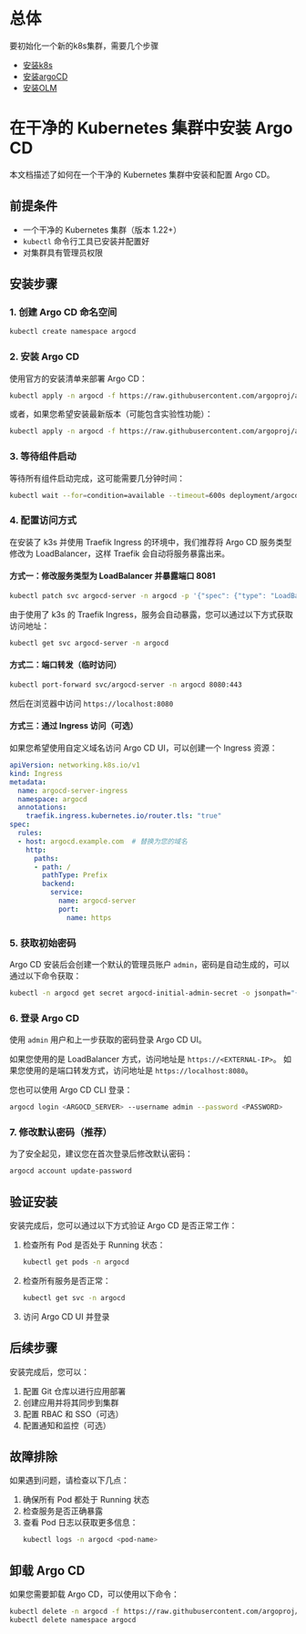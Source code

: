 # 总体
要初始化一个新的k8s集群，需要几个步骤
- [安装k8s](https://docs.k3s.io/quick-start)
- [安装argoCD](#在干净的-kubernetes-集群中安装-argo-cd)
- [安装OLM](https://github.com/operator-framework/operator-lifecycle-manager/blob/master/doc/install/install.md#install-with-operator-sdk-olm-install)

# 在干净的 Kubernetes 集群中安装 Argo CD

本文档描述了如何在一个干净的 Kubernetes 集群中安装和配置 Argo CD。

## 前提条件

- 一个干净的 Kubernetes 集群（版本 1.22+）
- `kubectl` 命令行工具已安装并配置好
- 对集群具有管理员权限

## 安装步骤

### 1. 创建 Argo CD 命名空间

```bash
kubectl create namespace argocd
```

### 2. 安装 Argo CD

使用官方的安装清单来部署 Argo CD：

```bash
kubectl apply -n argocd -f https://raw.githubusercontent.com/argoproj/argo-cd/stable/manifests/install.yaml
```

或者，如果您希望安装最新版本（可能包含实验性功能）：

```bash
kubectl apply -n argocd -f https://raw.githubusercontent.com/argoproj/argo-cd/master/manifests/install.yaml
```

### 3. 等待组件启动

等待所有组件启动完成，这可能需要几分钟时间：

```bash
kubectl wait --for=condition=available --timeout=600s deployment/argocd-server -n argocd
```

### 4. 配置访问方式

在安装了 k3s 并使用 Traefik Ingress 的环境中，我们推荐将 Argo CD 服务类型修改为 LoadBalancer，这样 Traefik 会自动将服务暴露出来。

#### 方式一：修改服务类型为 LoadBalancer 并暴露端口 8081

```bash
kubectl patch svc argocd-server -n argocd -p '{"spec": {"type": "LoadBalancer", "ports": [{"name": "https", "port": 8081, "protocol": "TCP", "targetPort": "8080"}]}}'
```

由于使用了 k3s 的 Traefik Ingress，服务会自动暴露，您可以通过以下方式获取访问地址：

```bash
kubectl get svc argocd-server -n argocd
```

#### 方式二：端口转发（临时访问）

```bash
kubectl port-forward svc/argocd-server -n argocd 8080:443
```

然后在浏览器中访问 `https://localhost:8080`

#### 方式三：通过 Ingress 访问（可选）

如果您希望使用自定义域名访问 Argo CD UI，可以创建一个 Ingress 资源：

```yaml
apiVersion: networking.k8s.io/v1
kind: Ingress
metadata:
  name: argocd-server-ingress
  namespace: argocd
  annotations:
    traefik.ingress.kubernetes.io/router.tls: "true"
spec:
  rules:
  - host: argocd.example.com  # 替换为您的域名
    http:
      paths:
      - path: /
        pathType: Prefix
        backend:
          service:
            name: argocd-server
            port:
              name: https
```

### 5. 获取初始密码

Argo CD 安装后会创建一个默认的管理员账户 `admin`，密码是自动生成的，可以通过以下命令获取：

```bash
kubectl -n argocd get secret argocd-initial-admin-secret -o jsonpath="{.data.password}" | base64 -d
```

### 6. 登录 Argo CD

使用 `admin` 用户和上一步获取的密码登录 Argo CD UI。

如果您使用的是 LoadBalancer 方式，访问地址是 `https://<EXTERNAL-IP>`。
如果您使用的是端口转发方式，访问地址是 `https://localhost:8080`。

您也可以使用 Argo CD CLI 登录：

```bash
argocd login <ARGOCD_SERVER> --username admin --password <PASSWORD>
```

### 7. 修改默认密码（推荐）

为了安全起见，建议您在首次登录后修改默认密码：

```bash
argocd account update-password
```

## 验证安装

安装完成后，您可以通过以下方式验证 Argo CD 是否正常工作：

1. 检查所有 Pod 是否处于 Running 状态：
   ```bash
   kubectl get pods -n argocd
   ```

2. 检查所有服务是否正常：
   ```bash
   kubectl get svc -n argocd
   ```

3. 访问 Argo CD UI 并登录

## 后续步骤

安装完成后，您可以：

1. 配置 Git 仓库以进行应用部署
2. 创建应用并将其同步到集群
3. 配置 RBAC 和 SSO（可选）
4. 配置通知和监控（可选）

## 故障排除

如果遇到问题，请检查以下几点：

1. 确保所有 Pod 都处于 Running 状态
2. 检查服务是否正确暴露
3. 查看 Pod 日志以获取更多信息：
   ```bash
   kubectl logs -n argocd <pod-name>
   ```

## 卸载 Argo CD

如果您需要卸载 Argo CD，可以使用以下命令：

```bash
kubectl delete -n argocd -f https://raw.githubusercontent.com/argoproj/argo-cd/stable/manifests/install.yaml
kubectl delete namespace argocd